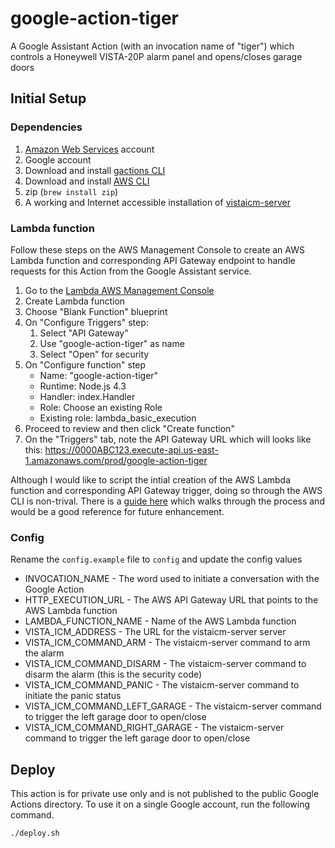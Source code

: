 # google-action-tiger

A Google Assistant Action (with an invocation name of "tiger") which controls a Honeywell VISTA-20P alarm panel and opens/closes garage doors

## Initial Setup

### Dependencies

1. [Amazon Web Services](https://aws.amazon.com) account
2. Google account
3. Download and install [gactions CLI](https://developers.google.com/actions/tools/gactions-cli)
4. Download and install [AWS CLI](http://docs.aws.amazon.com/cli/latest/userguide/installing.html)
5. zip (`brew install zip`)
6. A working and Internet accessible installation of [vistaicm-server](https://github.com/bradyholt/vistaicm-server)

### Lambda function

Follow these steps on the AWS Management Console to create an AWS Lambda function and corresponding API Gateway endpoint to handle requests for this Action from the Google Assistant service.

1. Go to the [Lambda AWS Management Console](https://console.aws.amazon.com/lambda/)
2. Create Lambda function
3. Choose "Blank Function" blueprint
4. On "Configure Triggers" step:
   1. Select "API Gateway"
   2. Use "google-action-tiger" as name
   3. Select "Open" for security
5. On "Configure function" step
   - Name: "google-action-tiger"
   - Runtime: Node.js 4.3
   - Handler: index.Handler
   - Role: Choose an existing Role
   - Existing role: lambda_basic_execution
7. Proceed to review and then click "Create function"
8. On the "Triggers" tab, note the API Gateway URL which will looks like this: https://0000ABC123.execute-api.us-east-1.amazonaws.com/prod/google-action-tiger

Although I would like to script the intial creation of the AWS Lambda function and corresponding API Gateway trigger, doing so through the AWS CLI is non-trival.  There is a [guide here](https://ig.nore.me/2016/03/setting-up-lambda-and-a-gateway-through-the-cli/) which walks through the process and would be a good reference for future enhancement.

### Config

Rename the `config.example` file to `config` and update the config values

- INVOCATION_NAME - The word used to initiate a conversation with the Google Action
- HTTP_EXECUTION_URL - The AWS API Gateway URL that points to the AWS Lambda function
- LAMBDA_FUNCTION_NAME - Name of the AWS Lambda function
- VISTA_ICM_ADDRESS - The URL for the vistaicm-server server
- VISTA_ICM_COMMAND_ARM - The vistaicm-server command to arm the alarm
- VISTA_ICM_COMMAND_DISARM - The vistaicm-server command to disarm the alarm (this is the security code)
- VISTA_ICM_COMMAND_PANIC - The vistaicm-server command to initiate the panic status
- VISTA_ICM_COMMAND_LEFT_GARAGE - The vistaicm-server command to trigger the left garage door to open/close
- VISTA_ICM_COMMAND_RIGHT_GARAGE - The vistaicm-server command to trigger the left garage door to open/close

## Deploy

This action is for private use only and is not published to the public Google Actions directory.  To use it on a single Google account, run the following command.

`./deploy.sh`
